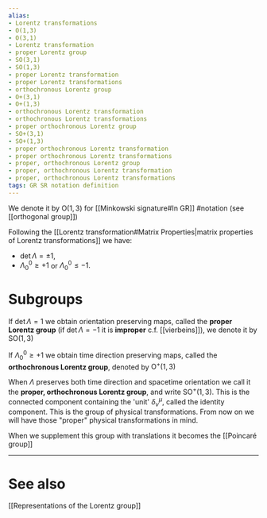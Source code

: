 ```yaml
---
alias:
- Lorentz transformations
- O(1,3)
- O(3,1)
- Lorentz transformation
- proper Lorentz group
- SO(3,1)
- SO(1,3)
- proper Lorentz transformation
- proper Lorentz transformations
- orthochronous Lorentz group
- O+(3,1)
- O+(1,3)
- orthochronous Lorentz transformation
- orthochronous Lorentz transformations
- proper orthochronous Lorentz group
- SO+(3,1)
- SO+(1,3)
- proper orthochronous Lorentz transformation
- proper orthochronous Lorentz transformations
- proper, orthochronous Lorentz group
- proper, orthochronous Lorentz transformation
- proper, orthochronous Lorentz transformations
tags: GR SR notation definition
---
```

We denote it by $\mathrm{O}(1,3)$ for [[Minkowski signature#In GR]] #notation (see [[orthogonal group]])

Following the [[Lorentz transformation#Matrix Properties|matrix properties of Lorentz transformations]] we have:
- $\operatorname{det} \Lambda=\pm 1$,
- $\Lambda_{0}^{0} \geq+1$ or $\Lambda_{0}^{0} \leq-1 .$


# Subgroups

If $\operatorname{det} \Lambda=1$ we obtain orientation preserving maps, called the **proper Lorentz group** (if $\operatorname{det} \Lambda=-1$  it is **improper** c.f. [[vierbeins]]), we denote it by $\mathrm{SO}(1,3)$

If $\Lambda_{0}^{0} \geq+1$ we obtain time direction preserving maps, called the **orthochronous Lorentz group**, denoted by $\mathrm{O}^+(1,3)$

When $\Lambda$ preserves both time direction and spacetime orientation we call it the **proper, orthochronous Lorentz group**, and write $\mathrm{SO}^+(1,3)$. This is the connected component containing the 'unit' $\delta^\mu_\nu$, called the identity component. This is the group of physical transformations. From now on we will have those "proper" physical transformations in mind.

When we supplement this group with translations it becomes the [[Poincaré group]]

---
# See also

[[Representations of the Lorentz group]]